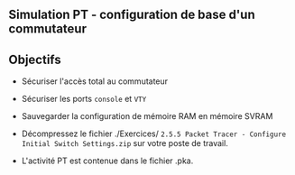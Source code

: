 ## Simulation PT  - configuration  de base d'un commutateur

## Objectifs

- Sécuriser l'accès total au commutateur 

- Sécuriser les ports ```console``` et ```VTY```

- Sauvegarder la configuration de mémoire RAM en mémoire SVRAM


- Décompressez le fichier ./Exercices/ ```2.5.5 Packet Tracer - Configure Initial Switch Settings.zip``` sur votre poste de travail.

- L'activité  PT est contenue dans le fichier .pka.  